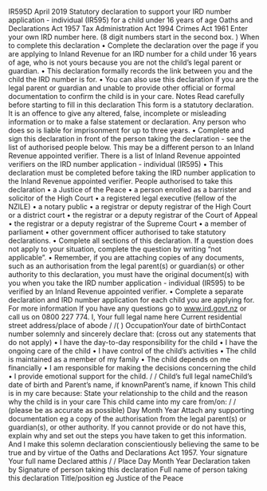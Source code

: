 IR595D April 2019 Statutory declaration to support your IRD number application - individual (IR595) for a child under 16 years of age Oaths and Declarations Act 1957 Tax Administration Act 1994 Crimes Act 1961 Enter your own IRD number here. (8 digit numbers start in the second box. ) When to complete this declaration • Complete the declaration over the page if you are applying to Inland Revenue for an IRD number for a child under 16 years of age, who is not yours because you are not the child’s legal parent or guardian. • This declaration formally records the link between you and the child the IRD number is for. • You can also use this declaration if you are the legal parent or guardian and unable to provide other official or formal documentation to confirm the child is in your care. Notes Read carefully before starting to fill in this declaration This form is a statutory declaration. It is an offence to give any altered, false, incomplete or misleading information or to make a false statement or declaration. Any person who does so is liable for imprisonment for up to three years. • Complete and sign this declaration in front of the person taking the declaration - see the list of authorised people below. This may be a different person to an Inland Revenue appointed verifier. There is a list of Inland Revenue appointed verifiers on the IRD number application - individual (IR595) • This declaration must be completed before taking the IRD number application to the Inland Revenue appointed verifier. People authorised to take this declaration • a Justice of the Peace • a person enrolled as a barrister and solicitor of the High Court • a registered legal executive (fellow of the NZILE) • a notary public • a registrar or deputy registrar of the High Court or a district court • the registrar or a deputy registrar of the Court of Appeal • the registrar or a deputy registrar of the Supreme Court • a member of parliament • other government officer authorised to take statutory declarations. • Complete all sections of this declaration. If a question does not apply to your situation, complete the question by writing “not applicable”. • Remember, if you are attaching copies of any documents, such as an authorisation from the legal parent(s) or guardian(s) or other authority to this declaration, you must have the original document(s) with you when you take the IRD number application - individual (IR595) to be verified by an Inland Revenue appointed verifier. • Complete a separate declaration and IRD number application for each child you are applying for. For more information If you have any questions go to www.ird.govt.nz or call us on 0800 227 774. I, Your full legal name here Current residential street address/place of abode / /( ) OccupationYour date of birthContact number solemnly and sincerely declare that: (cross out any statements that do not apply) • I have the day-to-day responsibility for the child • I have the ongoing care of the child • I have control of the child’s activities • The child is maintained as a member of my family • The child depends on me financially • I am responsible for making the decisions concerning the child • I provide emotional support for the child. / / Child’s full legal nameChild’s date of birth and Parent’s name, if knownParent’s name, if known This child is in my care because: State your relationship to the child and the reason why the child is in your care This child came into my care from/on: / / (please be as accurate as possible) Day Month Year Attach any supporting documentation eg a copy of the authorisation from the legal parent(s) or guardian(s), or other authority. If you cannot provide or do not have this, explain why and set out the steps you have taken to get this information. And I make this solemn declaration conscientiously believing the same to be true and by virtue of the Oaths and Declarations Act 1957. Your signature Your full name Declared atthis / / Place Day Month Year Declaration taken by Signature of person taking this declaration Full name of person taking this declaration Title/position eg Justice of the Peace